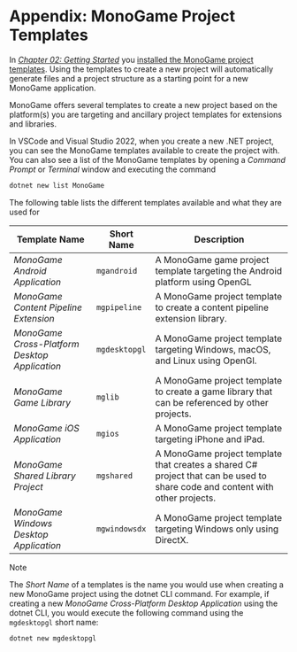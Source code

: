 # Appendix: MonoGame Project Templates

In [*Chapter 02: Getting Started*](./02-getting-started.md) you [installed the MonoGame project templates](./02-getting-started.md#install-monogame-project-templates).  Using the templates to create a new project will automatically generate files and a project structure as a starting point for a new MonoGame application.  

MonoGame offers several templates to create a new project based on the platform(s) you are targeting and ancillary project templates for extensions and libraries.

In VSCode and Visual Studio 2022, when you create a new .NET project, you can see the MonoGame templates available to create the project with.  You can also see a list of the MonoGame templates by opening a *Command Prompt* or *Terminal* window and executing the command

```sh
dotnet new list MonoGame
```

The following table lists the different templates available and what they are used for

| Template Name | Short Name | Description |
|---|---|---|
| *MonoGame Android Application* | `mgandroid` | A MonoGame game project template targeting the Android platform using OpenGL |
| *MonoGame Content Pipeline Extension* | `mgpipeline` | A MonoGame project template to create a content pipeline extension library. |
| *MonoGame Cross-Platform Desktop Application* | `mgdesktopgl` | A MonoGame project template targeting Windows, macOS, and Linux using OpenGl. |
| *MonoGame Game Library* | `mglib` | A MonoGame project template to create a game library that can be referenced by other projects. |
| *MonoGame iOS Application* | `mgios` | A MonoGame project template targeting iPhone and iPad. |
| *MonoGame Shared Library Project* | `mgshared` | A MonoGame project template that creates a shared C# project that can be used to share code and content with other projects. |
| *MonoGame Windows Desktop Application* | `mgwindowsdx` | A MonoGame project template targeting Windows only using DirectX. |

> [!NOTE]
> The *Short Name* of a templates is the name you would use when creating a new MonoGame project using the dotnet CLI command.  For example, if creating a new *MonoGame Cross-Platform Desktop Application* using the dotnet CLI, you would execute the following command using the `mgdesktopgl` short name:
>
> ```sh
> dotnet new mgdesktopgl
> ```
